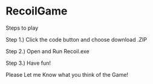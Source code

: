 # RecoilGame
Steps to play

Step 1.) Click the code button and choose download .ZIP

Step 2.) Open and Run Recoil.exe

Step 3.) Have fun!

Please Let me Know what you think of the Game!
